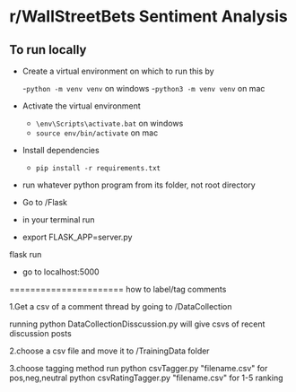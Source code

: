 # r/WallStreetBets Sentiment Analysis

## To run locally

* Create a virtual environment on which to run this by

  -`python -m venv venv` on windows
  -`python3 -m venv venv` on mac
* Activate the virtual environment
  - `\env\Scripts\activate.bat` on windows
  - `source env/bin/activate` on mac

* Install dependencies
  - `pip install -r requirements.txt`

* run whatever python program from its folder, not root directory

* Go to /Flask

* in your terminal run
* export FLASK_APP=server.py

flask run
* go to localhost:5000



======================
how to label/tag comments

1.Get a csv of a comment thread by going to
/DataCollection

running 
python DataCollectionDisscussion.py
will give csvs of recent discussion posts

2.choose a csv file and move it to 
/TrainingData folder

3.choose tagging method
run 
python csvTagger.py "filename.csv"          for pos,neg,neutral
python csvRatingTagger.py "filename.csv"    for 1-5 ranking
